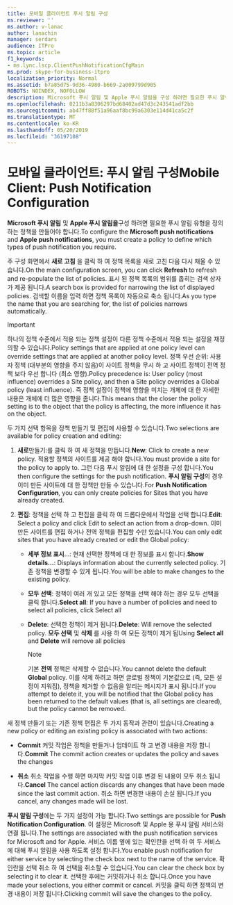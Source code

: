 ```yaml
---
title: 모바일 클라이언트 푸시 알림 구성
ms.reviewer: ''
ms.author: v-lanac
author: lanachin
manager: serdars
audience: ITPro
ms.topic: article
f1_keywords:
- ms.lync.lscp.ClientPushNotificationCfgMain
ms.prod: skype-for-business-itpro
localization_priority: Normal
ms.assetid: b7a85d75-9d36-4980-b669-2a009799d905
ROBOTS: NOINDEX, NOFOLLOW
description: Microsoft 푸시 알림 및 Apple 푸시 알림을 구성 하려면 필요한 푸시 알림 유형을 정의 하는 정책을 만들어야 합니다.
ms.openlocfilehash: 0211b3a8306297bd68402ad47d3c243541adf2bb
ms.sourcegitcommit: ab47ff88f51a96aaf8bc99a6303e114d41ca5c2f
ms.translationtype: MT
ms.contentlocale: ko-KR
ms.lasthandoff: 05/20/2019
ms.locfileid: "36197108"
---
```

# <a name="mobile-client-push-notification-configuration"></a><span data-ttu-id="88a97-103">모바일 클라이언트: 푸시 알림 구성</span><span class="sxs-lookup"><span data-stu-id="88a97-103">Mobile Client: Push Notification Configuration</span></span>
 
<span data-ttu-id="88a97-104">**Microsoft 푸시 알림** 및 **Apple 푸시 알림을**구성 하려면 필요한 푸시 알림 유형을 정의 하는 정책을 만들어야 합니다.</span><span class="sxs-lookup"><span data-stu-id="88a97-104">To configure the **Microsoft push notifications** and **Apple push notifications**, you must create a policy to define which types of push notification you require.</span></span>
  
<span data-ttu-id="88a97-105">주 구성 화면에서 **새로 고침** 을 클릭 하 여 정책 목록을 새로 고친 다음 다시 채울 수 있습니다.</span><span class="sxs-lookup"><span data-stu-id="88a97-105">On the main configuration screen, you can click **Refresh** to refresh and re-populate the list of policies.</span></span> <span data-ttu-id="88a97-106">표시 된 정책 목록의 범위를 좁히는 검색 상자가 제공 됩니다.</span><span class="sxs-lookup"><span data-stu-id="88a97-106">A search box is provided for narrowing the list of displayed policies.</span></span> <span data-ttu-id="88a97-107">검색할 이름을 입력 하면 정책 목록이 자동으로 축소 됩니다.</span><span class="sxs-lookup"><span data-stu-id="88a97-107">As you type the name that you are searching for, the list of policies narrows automatically.</span></span>
  
> [!IMPORTANT]
> <span data-ttu-id="88a97-108">하나의 정책 수준에서 적용 되는 정책 설정이 다른 정책 수준에서 적용 되는 설정을 재정의할 수 있습니다.</span><span class="sxs-lookup"><span data-stu-id="88a97-108">Policy settings that are applied at one policy level can override settings that are applied at another policy level.</span></span> <span data-ttu-id="88a97-109">정책 우선 순위: 사용자 정책 (대부분의 영향을 주지 않음)이 사이트 정책을 무시 하 고 사이트 정책이 전역 정책 보다 우선 합니다 (최소 영향).</span><span class="sxs-lookup"><span data-stu-id="88a97-109">Policy precedence is: User policy (most influence) overrides a Site policy, and then a Site policy overrides a Global policy (least influence).</span></span> <span data-ttu-id="88a97-110">즉 정책 설정이 정책에 영향을 미치는 개체에 대 한 자세한 내용은 개체에 더 많은 영향을 줍니다.</span><span class="sxs-lookup"><span data-stu-id="88a97-110">This means that the closer the policy setting is to the object that the policy is affecting, the more influence it has on the object.</span></span> 
  
<span data-ttu-id="88a97-111">두 가지 선택 항목을 정책 만들기 및 편집에 사용할 수 있습니다.</span><span class="sxs-lookup"><span data-stu-id="88a97-111">Two selections are available for policy creation and editing:</span></span>
  
1. <span data-ttu-id="88a97-112">**새로**만들기:를 클릭 하 여 새 정책을 만듭니다.</span><span class="sxs-lookup"><span data-stu-id="88a97-112">**New**: Click to create a new policy.</span></span> <span data-ttu-id="88a97-113">적용할 정책의 사이트를 제공 해야 합니다.</span><span class="sxs-lookup"><span data-stu-id="88a97-113">You must provide a site for the policy to apply to.</span></span> <span data-ttu-id="88a97-114">그런 다음 푸시 알림에 대 한 설정을 구성 합니다.</span><span class="sxs-lookup"><span data-stu-id="88a97-114">You then configure the settings for the push notification.</span></span> <span data-ttu-id="88a97-115">**푸시 알림 구성**의 경우 이미 만든 사이트에 대 한 정책만 만들 수 있습니다.</span><span class="sxs-lookup"><span data-stu-id="88a97-115">For **Push Notification Configuration**, you can only create policies for Sites that you have already created.</span></span>
    
2. <span data-ttu-id="88a97-116">**편집**: 정책을 선택 하 고 편집을 클릭 하 여 드롭다운에서 작업을 선택 합니다.</span><span class="sxs-lookup"><span data-stu-id="88a97-116">**Edit**: Select a policy and click Edit to select an action from a drop-down.</span></span> <span data-ttu-id="88a97-117">이미 만든 사이트를 편집 하거나 전역 정책을 편집할 수만 있습니다.</span><span class="sxs-lookup"><span data-stu-id="88a97-117">You can only edit sites that you have already created or edit the Global policy:</span></span>
    
   - <span data-ttu-id="88a97-118">**세부 정보 표시**...: 현재 선택한 정책에 대 한 정보를 표시 합니다.</span><span class="sxs-lookup"><span data-stu-id="88a97-118">**Show details…**: Displays information about the currently selected policy.</span></span> <span data-ttu-id="88a97-119">기존 정책을 변경할 수 있게 됩니다.</span><span class="sxs-lookup"><span data-stu-id="88a97-119">You will be able to make changes to the existing policy.</span></span>
    
   - <span data-ttu-id="88a97-120">**모두 선택**: 정책이 여러 개 있고 모든 정책을 선택 해야 하는 경우 모두 선택을 클릭 합니다.</span><span class="sxs-lookup"><span data-stu-id="88a97-120">**Select all**: If you have a number of policies and need to select all policies, click Select all</span></span>
    
   - <span data-ttu-id="88a97-121">**Delete**: 선택한 정책이 제거 됩니다.</span><span class="sxs-lookup"><span data-stu-id="88a97-121">**Delete**: Will remove the selected policy.</span></span> <span data-ttu-id="88a97-122">**모두 선택** 및 **삭제** 를 사용 하 여 모든 정책이 제거 됨</span><span class="sxs-lookup"><span data-stu-id="88a97-122">Using **Select all** and **Delete** will remove all policies</span></span>
    
     > [!NOTE]
     > <span data-ttu-id="88a97-123">기본 **전역** 정책은 삭제할 수 없습니다.</span><span class="sxs-lookup"><span data-stu-id="88a97-123">You cannot delete the default **Global** policy.</span></span> <span data-ttu-id="88a97-124">이를 삭제 하려고 하면 글로벌 정책이 기본값으로 (즉, 모든 설정이 지워짐), 정책을 제거할 수 없음을 알리는 메시지가 표시 됩니다.</span><span class="sxs-lookup"><span data-stu-id="88a97-124">If you attempt to delete it, you will be notified that the Global policy has been returned to the default values (that is, all settings are cleared), but the policy cannot be removed.</span></span>
  
<span data-ttu-id="88a97-125">새 정책 만들기 또는 기존 정책 편집은 두 가지 동작과 관련이 있습니다.</span><span class="sxs-lookup"><span data-stu-id="88a97-125">Creating a new policy or editing an existing policy is associated with two actions:</span></span>
  
- <span data-ttu-id="88a97-126">**Commit** 커밋 작업은 정책을 만들거나 업데이트 하 고 변경 내용을 저장 합니다.</span><span class="sxs-lookup"><span data-stu-id="88a97-126">**Commit** The commit action creates or updates the policy and saves the changes</span></span>
    
- <span data-ttu-id="88a97-127">**취소** 취소 작업을 수행 하면 마지막 커밋 작업 이후 변경 된 내용이 모두 취소 됩니다.</span><span class="sxs-lookup"><span data-stu-id="88a97-127">**Cancel** The cancel action discards any changes that have been made since the last commit action.</span></span> <span data-ttu-id="88a97-128">취소 하면 변경한 내용이 손실 됩니다.</span><span class="sxs-lookup"><span data-stu-id="88a97-128">If you cancel, any changes made will be lost.</span></span>
    
<span data-ttu-id="88a97-129">**푸시 알림 구성**에는 두 가지 설정이 가능 합니다.</span><span class="sxs-lookup"><span data-stu-id="88a97-129">Two settings are possible for **Push Notification Configuration**.</span></span> <span data-ttu-id="88a97-130">이 설정은 Microsoft 및 Apple 용 푸시 알림 서비스와 연결 됩니다.</span><span class="sxs-lookup"><span data-stu-id="88a97-130">The settings are associated with the push notification services for Microsoft and for Apple.</span></span> <span data-ttu-id="88a97-131">서비스 이름 옆에 있는 확인란을 선택 하 여 두 서비스에 대해 푸시 알림을 사용 하도록 설정 합니다.</span><span class="sxs-lookup"><span data-stu-id="88a97-131">You enable push notification for either service by selecting the check box next to the name of the service.</span></span> <span data-ttu-id="88a97-132">확인란을 선택 취소 하 여 선택을 취소할 수 있습니다.</span><span class="sxs-lookup"><span data-stu-id="88a97-132">You can clear the check box by selecting it to clear it.</span></span> <span data-ttu-id="88a97-133">선택한 후에는 커밋하거나 취소 합니다.</span><span class="sxs-lookup"><span data-stu-id="88a97-133">Once you have made your selections, you either commit or cancel.</span></span> <span data-ttu-id="88a97-134">커밋을 클릭 하면 정책의 변경 내용이 저장 됩니다.</span><span class="sxs-lookup"><span data-stu-id="88a97-134">Clicking commit will save the changes to the policy.</span></span>
  

